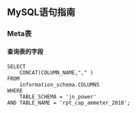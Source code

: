 ## MySQL语句指南

### Meta表

#### 查询表的字段

```mysql
SELECT
    CONCAT(COLUMN_NAME,"," )
FROM
    information_schema.COLUMNS
WHERE
    TABLE_SCHEMA = 'jn_power'
AND TABLE_NAME = 'rpt_cap_ammeter_2018';
```





